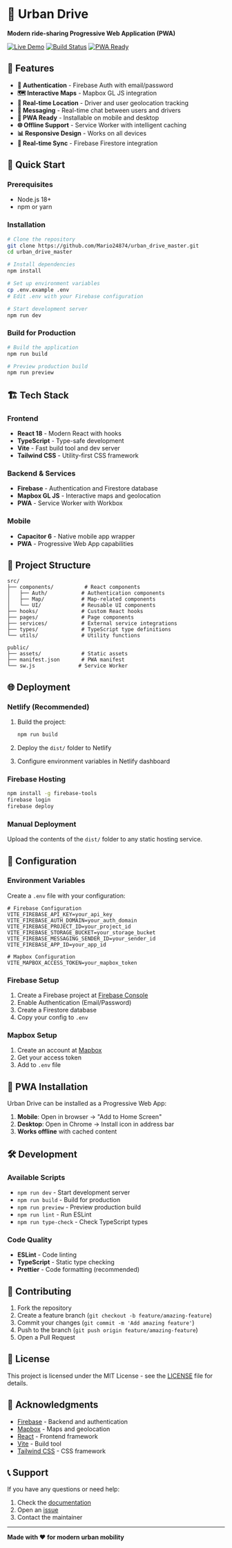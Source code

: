 # 🚗 Urban Drive

**Modern ride-sharing Progressive Web Application (PWA)**

[![Live Demo](https://img.shields.io/badge/Demo-Live-brightgreen)](https://urban-drive.netlify.app)
[![Build Status](https://img.shields.io/badge/Build-Passing-brightgreen)](https://github.com/Mario24874/urban_drive_master)
[![PWA Ready](https://img.shields.io/badge/PWA-Ready-blue)](https://web.dev/progressive-web-apps/)

## 📱 Features

- **🔐 Authentication** - Firebase Auth with email/password
- **🗺️ Interactive Maps** - Mapbox GL JS integration
- **📍 Real-time Location** - Driver and user geolocation tracking
- **💬 Messaging** - Real-time chat between users and drivers
- **📱 PWA Ready** - Installable on mobile and desktop
- **🌐 Offline Support** - Service Worker with intelligent caching
- **📊 Responsive Design** - Works on all devices
- **🔄 Real-time Sync** - Firebase Firestore integration

## 🚀 Quick Start

### Prerequisites

- Node.js 18+ 
- npm or yarn

### Installation

```bash
# Clone the repository
git clone https://github.com/Mario24874/urban_drive_master.git
cd urban_drive_master

# Install dependencies
npm install

# Set up environment variables
cp .env.example .env
# Edit .env with your Firebase configuration

# Start development server
npm run dev
```

### Build for Production

```bash
# Build the application
npm run build

# Preview production build
npm run preview
```

## 🏗️ Tech Stack

### Frontend
- **React 18** - Modern React with hooks
- **TypeScript** - Type-safe development
- **Vite** - Fast build tool and dev server
- **Tailwind CSS** - Utility-first CSS framework

### Backend & Services
- **Firebase** - Authentication and Firestore database
- **Mapbox GL JS** - Interactive maps and geolocation
- **PWA** - Service Worker with Workbox

### Mobile
- **Capacitor 6** - Native mobile app wrapper
- **PWA** - Progressive Web App capabilities

## 📂 Project Structure

```
src/
├── components/          # React components
│   ├── Auth/           # Authentication components
│   ├── Map/            # Map-related components
│   └── UI/             # Reusable UI components
├── hooks/              # Custom React hooks
├── pages/              # Page components
├── services/           # External service integrations
├── types/              # TypeScript type definitions
└── utils/              # Utility functions

public/
├── assets/             # Static assets
├── manifest.json       # PWA manifest
└── sw.js              # Service Worker
```

## 🌐 Deployment

### Netlify (Recommended)

1. Build the project:
   ```bash
   npm run build
   ```

2. Deploy the `dist/` folder to Netlify
3. Configure environment variables in Netlify dashboard

### Firebase Hosting

```bash
npm install -g firebase-tools
firebase login
firebase deploy
```

### Manual Deployment

Upload the contents of the `dist/` folder to any static hosting service.

## 🔧 Configuration

### Environment Variables

Create a `.env` file with your configuration:

```env
# Firebase Configuration
VITE_FIREBASE_API_KEY=your_api_key
VITE_FIREBASE_AUTH_DOMAIN=your_auth_domain
VITE_FIREBASE_PROJECT_ID=your_project_id
VITE_FIREBASE_STORAGE_BUCKET=your_storage_bucket
VITE_FIREBASE_MESSAGING_SENDER_ID=your_sender_id
VITE_FIREBASE_APP_ID=your_app_id

# Mapbox Configuration
VITE_MAPBOX_ACCESS_TOKEN=your_mapbox_token
```

### Firebase Setup

1. Create a Firebase project at [Firebase Console](https://console.firebase.google.com)
2. Enable Authentication (Email/Password)
3. Create a Firestore database
4. Copy your config to `.env`

### Mapbox Setup

1. Create an account at [Mapbox](https://mapbox.com)
2. Get your access token
3. Add to `.env` file

## 📱 PWA Installation

Urban Drive can be installed as a Progressive Web App:

1. **Mobile**: Open in browser → "Add to Home Screen"
2. **Desktop**: Open in Chrome → Install icon in address bar
3. **Works offline** with cached content

## 🛠️ Development

### Available Scripts

- `npm run dev` - Start development server
- `npm run build` - Build for production
- `npm run preview` - Preview production build
- `npm run lint` - Run ESLint
- `npm run type-check` - Check TypeScript types

### Code Quality

- **ESLint** - Code linting
- **TypeScript** - Static type checking
- **Prettier** - Code formatting (recommended)

## 🤝 Contributing

1. Fork the repository
2. Create a feature branch (`git checkout -b feature/amazing-feature`)
3. Commit your changes (`git commit -m 'Add amazing feature'`)
4. Push to the branch (`git push origin feature/amazing-feature`)
5. Open a Pull Request

## 📄 License

This project is licensed under the MIT License - see the [LICENSE](LICENSE) file for details.

## 🙏 Acknowledgments

- [Firebase](https://firebase.google.com) - Backend and authentication
- [Mapbox](https://mapbox.com) - Maps and geolocation
- [React](https://reactjs.org) - Frontend framework
- [Vite](https://vitejs.dev) - Build tool
- [Tailwind CSS](https://tailwindcss.com) - CSS framework

## 📞 Support

If you have any questions or need help:

1. Check the [documentation](./PROJECT-CONTEXT.md)
2. Open an [issue](https://github.com/Mario24874/urban_drive_master/issues)
3. Contact the maintainer

---

**Made with ❤️ for modern urban mobility**